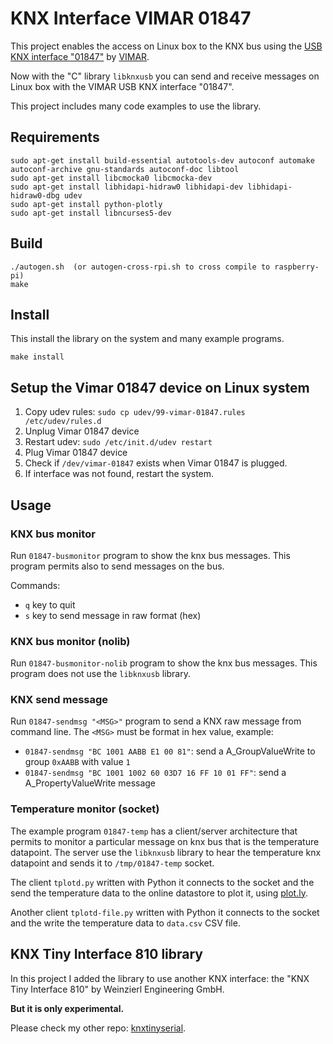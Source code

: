 # KNX Interface VIMAR 01847

This project enables the access on Linux box to the KNX bus using the [USB KNX interface "01847"](https://www.vimar.com/it/it/catalog/product/index/code/01993) by [VIMAR](www.vimar.com). 

Now with the "C" library `libknxusb` you can send and receive messages on Linux box with the VIMAR USB KNX interface "01847".

This project includes many code examples to use the library.

## Requirements
```
sudo apt-get install build-essential autotools-dev autoconf automake autoconf-archive gnu-standards autoconf-doc libtool
sudo apt-get install libcmocka0 libcmocka-dev
sudo apt-get install libhidapi-hidraw0 libhidapi-dev libhidapi-hidraw0-dbg udev
sudo apt-get install python-plotly
sudo apt-get install libncurses5-dev
```

## Build
```
./autogen.sh  (or autogen-cross-rpi.sh to cross compile to raspberry-pi)
make
```

## Install
This install the library on the system and many example programs.
```
make install
```

## Setup the Vimar 01847 device on Linux system
1. Copy udev rules: `sudo cp udev/99-vimar-01847.rules /etc/udev/rules.d`
2. Unplug Vimar 01847 device
3. Restart udev: `sudo /etc/init.d/udev restart`
4. Plug Vimar 01847 device 
5. Check if `/dev/vimar-01847` exists when Vimar 01847 is plugged.
6. If interface was not found, restart the system.

## Usage

### KNX bus monitor
Run `01847-busmonitor` program to show the knx bus messages. 
This program permits also to send messages on the bus.

Commands:
- `q` key to quit
- `s` key to send message in raw format (hex)

### KNX bus monitor (nolib)
Run `01847-busmonitor-nolib` program to show the knx bus messages.
This program does not use the `libknxusb` library.

### KNX send message
Run `01847-sendmsg "<MSG>"` program to send a KNX raw message from command line.
The `<MSG>` must be format in hex value, example: 
* `01847-sendmsg "BC 1001 AABB E1 00 81"`: send a A_GroupValueWrite to group `0xAABB` with value `1`
* `01847-sendmsg "BC 1001 1002 60 03D7 16 FF 10 01 FF"`: send a A_PropertyValueWrite message

### Temperature monitor (socket)
The example program `01847-temp` has a client/server architecture that permits to monitor a particular message on knx bus that is the temperature datapoint.
The server use the `libknxusb` library to hear the temperature knx datapoint and sends it to `/tmp/01847-temp` socket.

The client `tplotd.py` written with Python it connects to the socket and the send the temperature data to the online datastore to plot it, using [plot.ly](plot.ly).

Another client `tplotd-file.py` written with Python it connects to the socket and the write the temperature data to `data.csv` CSV file.

## KNX Tiny Interface 810 library
In this project I added the library to use another KNX interface: the "KNX Tiny Interface 810" by Weinzierl Engineering GmbH. 

**But it is only experimental.**

Please check my other repo: [knxtinyserial](https://github.com/giursino/knxtinyserial).



